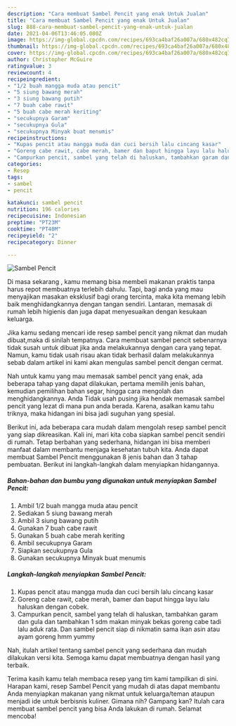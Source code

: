 ```yaml
---
description: "Cara membuat Sambel Pencit yang enak Untuk Jualan"
title: "Cara membuat Sambel Pencit yang enak Untuk Jualan"
slug: 888-cara-membuat-sambel-pencit-yang-enak-untuk-jualan
date: 2021-04-06T13:46:05.080Z
image: https://img-global.cpcdn.com/recipes/693ca4baf26a007a/680x482cq70/sambel-pencit-foto-resep-utama.jpg
thumbnail: https://img-global.cpcdn.com/recipes/693ca4baf26a007a/680x482cq70/sambel-pencit-foto-resep-utama.jpg
cover: https://img-global.cpcdn.com/recipes/693ca4baf26a007a/680x482cq70/sambel-pencit-foto-resep-utama.jpg
author: Christopher McGuire
ratingvalue: 3
reviewcount: 4
recipeingredient:
- "1/2 buah mangga muda atau pencit"
- "5 siung bawang merah"
- "3 siung bawang putih"
- "7 buah cabe rawit"
- "5 buah cabe merah keriting"
- "secukupnya Garam"
- "secukupnya Gula"
- "secukupnya Minyak buat menumis"
recipeinstructions:
- "Kupas pencit atau mangga muda dan cuci bersih lalu cincang kasar"
- "Goreng cabe rawit, cabe merah, bamer dan baput hingga layu lalu haluskan dengan cobek."
- "Campurkan pencit, sambel yang telah di haluskan, tambahkan garam dan gula dan tambahkan 1 sdm makan minyak bekas goreng cabe tadi lalu aduk rata. Dan sambel pencit siap di nikmatin sama ikan asin atau ayam goreng hmm yummy"
categories:
- Resep
tags:
- sambel
- pencit

katakunci: sambel pencit 
nutrition: 196 calories
recipecuisine: Indonesian
preptime: "PT23M"
cooktime: "PT40M"
recipeyield: "2"
recipecategory: Dinner

---
```



![Sambel Pencit](https://img-global.cpcdn.com/recipes/693ca4baf26a007a/680x482cq70/sambel-pencit-foto-resep-utama.jpg)

Di masa  sekarang , kamu memang bisa membeli makanan praktis tanpa harus repot membuatnya terlebih dahulu. Tapi, bagi anda yang mau menyajikan masakan eksklusif bagi orang tercinta, maka kita memang lebih baik menghidangkannya dengan tangan sendiri. Lantaran, memasak di rumah lebih higienis dan juga dapat menyesuaikan dengan kesukaan keluarga.

Jika kamu sedang mencari ide resep sambel pencit yang nikmat dan mudah dibuat,maka di sinilah tempatnya. Cara membuat sambel pencit  sebenarnya tidak susah untuk dibuat jika anda melakukannya dengan cara yang tepat. Namun, kamu tidak usah risau akan tidak berhasil dalam melakukannya 
sebab dalam artikel ini kami akan mengulas sambel pencit dengan cermat.  



Nah untuk kamu yang mau memasak sambel pencit yang enak, ada beberapa tahap yang dapat dilakukan, pertama memilih jenis bahan, kemudian pemilihan bahan segar, hingga cara mengolah dan menghidangkannya. Anda Tidak usah pusing jika hendak memasak sambel pencit yang lezat di mana pun anda berada. Karena, asalkan kamu  tahu triknya, maka hidangan ini bisa jadi suguhan yang spesial.

Berikut ini, ada beberapa cara mudah dalam mengolah resep sambel pencit yang siap dikreasikan. Kali ini, mari kita coba siapkan sambel pencit sendiri di rumah. Tetap berbahan yang sederhana, hidangan ini bisa memberi manfaat dalam membantu menjaga kesehatan tubuh kita. Anda dapat membuat Sambel Pencit menggunakan 8 jenis bahan dan 3 tahap pembuatan. Berikut ini langkah-langkah dalam menyiapkan hidangannya.

<!--inarticleads1-->

##### Bahan-bahan dan bumbu yang digunakan untuk menyiapkan Sambel Pencit:

1. Ambil 1/2 buah mangga muda atau pencit
1. Sediakan 5 siung bawang merah
1. Ambil 3 siung bawang putih
1. Gunakan 7 buah cabe rawit
1. Gunakan 5 buah cabe merah keriting
1. Ambil secukupnya Garam
1. Siapkan secukupnya Gula
1. Gunakan secukupnya Minyak buat menumis




<!--inarticleads2-->

##### Langkah-langkah menyiapkan Sambel Pencit:

1. Kupas pencit atau mangga muda dan cuci bersih lalu cincang kasar
1. Goreng cabe rawit, cabe merah, bamer dan baput hingga layu lalu haluskan dengan cobek.
1. Campurkan pencit, sambel yang telah di haluskan, tambahkan garam dan gula dan tambahkan 1 sdm makan minyak bekas goreng cabe tadi lalu aduk rata. Dan sambel pencit siap di nikmatin sama ikan asin atau ayam goreng hmm yummy




Nah, itulah artikel tentang  sambel pencit  yang sederhana dan mudah dilakukan versi kita. Semoga kamu dapat membuatnya dengan hasil yang terbaik. 

Terima kasih kamu telah membaca resep yang tim kami tampilkan di sini. Harapan kami, resep  Sambel Pencit yang mudah di atas dapat membantu Anda menyiapkan makanan yang nikmat untuk keluarga/teman ataupun menjadi ide untuk berbisnis kuliner. Gimana nih? Gampang kan? Itulah cara membuat sambel pencit yang bisa Anda lakukan di rumah. Selamat mencoba!

